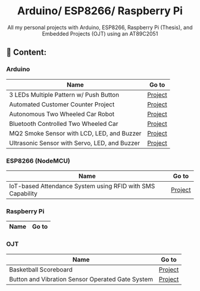 <h1 align="center">Arduino/ ESP8266/ Raspberry Pi</h1>
<p align="center">
 All my personal projects with Arduino, ESP8266, Raspberry Pi (Thesis), and Embedded Projects (OJT) using an AT89C2051
</p>

## 📃 Content:

<h3>Arduino</h3>

| Name                                          | Go to                                                                 |
| --------------------------------------------- | --------------------------------------------------------------------- |
| 3 LEDs Multiple Pattern w/ Push Button        | [Project](Arduino/3_LEDs_with_Push_Button__Multiple_Pattern/)         |
| Automated Customer Counter Project            | [Project](Arduino/Automated_Customer_Counter/)                        |
| Autonomous Two Wheeled Car Robot              | [Project](Arduino/Autonomous_2_Wheeled_Robot/)                        |
| Bluetooth Controlled Two Wheeled Car          | [Project](Arduino/Bluetooth_Controlled_Car__2_wheels__L298N_Driver_/) |
| MQ2 Smoke Sensor with LCD, LED, and Buzzer    | [Project](Arduino/MQ2_with_I2C_Display/)                              |
| Ultrasonic Sensor with Servo, LED, and Buzzer | [Project](Arduino/Ultrasonic_with_Servo_and_LED/)                     |

<h3>ESP8266 (NodeMCU)</h3>

| Name                                                       | Go to               |
| ---------------------------------------------------------- | ------------------- |
| IoT-based Attendance System using RFID with SMS Capability | [Project](ESP8266/) |

<h3>Raspberry Pi</h3>

| Name | Go to |
| ---- | ----- |

<h3>OJT</h3>

| Name                                             | Go to                                                                      |
| ------------------------------------------------ | -------------------------------------------------------------------------- |
| Basketball Scoreboard                            | [Project](AT89C2051-OJT/Basketball-Scoreboard/)                            |
| Button and Vibration Sensor Operated Gate System | [Project](AT89C2051-OJT/Button-and-Vibration-Sensor-Operated-Gate-System/) |
